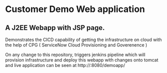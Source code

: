 # Customer Demo Web application
## A J2EE Webapp with JSP page.
Demonstrates the CICD capability of getting the infrastructure on cloud with the help of CPG ( ServiceNow Cloud Provisioning and Goverenence )

On any change to this repository, triggers jenkins pipeline which will provision infrastructure and deploy this webapp with changes onto tomcat and live application can be seen at
http://<public IP>:8080/demoapp/

